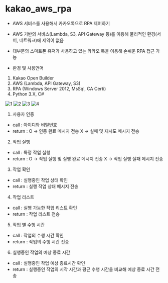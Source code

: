 # kakao_aws_rpa
- AWS 서비스를 사용해서 카카오톡으로 RPA 제어하기
- AWS 기반의 서비스(Lambda, S3, API Gateway 등)를 이용해 물리적인 환경(서버, 네트워크)에 제약이 없음
- 대부분의 스마트폰 유저가 사용하고 있는 카카오 톡을 이용해 손쉬운 RPA 접근 가능

- 환경 및 사용언어
1. Kakao Open Builder
2. AWS (Lambda, API Gateway, S3)
3. RPA (Windows Server 2012, MsSql, CA Certi)
4. Python 3.X, C#


![1](https://user-images.githubusercontent.com/85280844/147725776-f14e29ea-150d-4a51-ae63-d450bba8b556.PNG)
![2](https://user-images.githubusercontent.com/85280844/147725782-42891d30-c747-4914-8254-ee66e91fd213.PNG)
![3](https://user-images.githubusercontent.com/85280844/147725790-1138ca7d-686e-4856-a780-adc1edc94ce9.PNG)
![4](https://user-images.githubusercontent.com/85280844/147725795-d6f257b3-25d2-4fec-85dd-65050663c336.PNG)




1. 사용자 인증
  - call : 아이디와 비밀번호
  - return  : O -> 인증 완료 메시지 전송
                X -> 실패 및 재시도 메시지 전송

2. 작업 실행
  - call : 특정 작업 실행
  - return : O -> 작업 실행 및 실행 완료 메시지 전송
               X -> 작업 실행 실패 메시지 전송

3. 작업 확인
  - call : 실행중인 작업 상태 확인
  - return  : 실행 작업 상태 메시지 전송

4. 작업 리스트
  - call : 실행 가능한 작업 리스트 확인
  - return : 작업 리스트 전송

5. 작업 별 수행 시간
  - call : 작업의 수행 시간 확인
  - return : 작업의 수행 시간 전송

6. 실행중인 작업의 예상 종료 시간
  - call : 실행중인 작업 예상 종료시간 확인
  - return : 실행중인 작업의 시작 시간과 평균 수행 시간을 비교해 예상 종료 시간 전송

